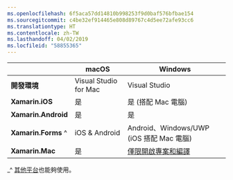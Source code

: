 ```yaml
---
ms.openlocfilehash: 6f5aca57dd14810b998253f9d0baf576bfbae154
ms.sourcegitcommit: c4be32ef914465e808d89767c4d5ee72afe93cc6
ms.translationtype: HT
ms.contentlocale: zh-TW
ms.lasthandoff: 04/02/2019
ms.locfileid: "58855365"
---
```

||macOS|Windows|
|---|---|---|
|**開發環境**|Visual Studio for Mac|Visual Studio|
|**Xamarin.iOS**|是|是 (搭配 Mac 電腦)|
|**Xamarin.Android**|是|是|
|**Xamarin.Forms** ^|iOS & Android|Android、Windows/UWP (iOS 搭配 Mac 電腦)|
|**Xamarin.Mac**|是|[僅限開啟專案和編譯](https://developer.xamarin.com/releases/vs/xamarin.vs_4/xamarin.vs_4.2/#Xamarin.Mac_minimum_support.)|

_^ [其他平台](https://github.com/xamarin/Xamarin.Forms/wiki/Platform-Support)也能夠使用。